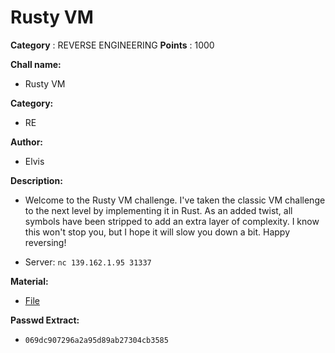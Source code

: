 # Rusty VM

**Category** : REVERSE ENGINEERING
**Points** : 1000

**Chall name:**
* Rusty VM
   
**Category:**
* RE

**Author:**
* Elvis

**Description:**
* Welcome to the Rusty VM challenge. I've taken the classic VM challenge to the next level by implementing it in Rust. As an added twist, all symbols have been stripped to add an extra layer of complexity. I know this won't stop you, but I hope it will slow you down a bit. Happy reversing!

* Server: `nc 139.162.1.95 31337`

**Material:**
* [File](https://drive.google.com/file/d/1X11CBYYLK_UiwmYTx08SqNpUQUU1vNrc/view?usp=sharing)

**Passwd Extract:**
* `069dc907296a2a95d89ab27304cb3585`



